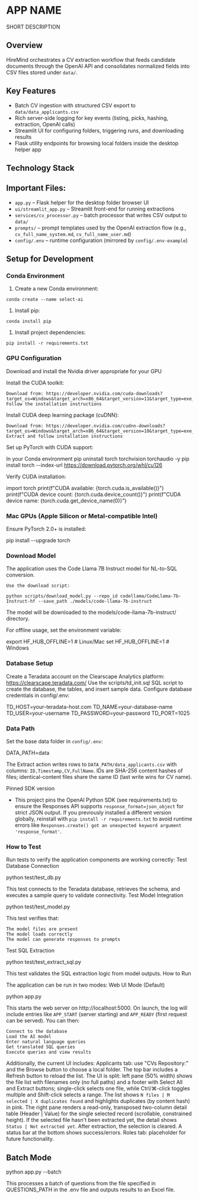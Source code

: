 # APP NAME

SHORT DESCRIPTION

## Overview

HireMind orchestrates a CV extraction workflow that feeds candidate documents through the OpenAI API and consolidates normalized fields into CSV files stored under `data/`.

## Key Features

- Batch CV ingestion with structured CSV export to `data/data_applicants.csv`
- Rich server-side logging for key events (listing, picks, hashing, extraction, OpenAI calls)
- Streamlit UI for configuring folders, triggering runs, and downloading results
- Flask utility endpoints for browsing local folders inside the desktop helper app

## Technology Stack

## Important Files:
- `app.py` – Flask helper for the desktop folder browser UI
- `ui/streamlit_app.py` – Streamlit front-end for running extractions
- `services/cv_processor.py` – batch processor that writes CSV output to `data/`
- `prompts/` – prompt templates used by the OpenAI extraction flow (e.g., `cv_full_name_system.md`, `cv_full_name_user.md`)
- `config/.env` – runtime configuration (mirrored by `config/.env-example`)

## Setup for Development

### Conda Environment

1. Create a new Conda environment:
```
conda create --name select-ai 
```
1. Install pip:
```
conda install pip
```
1. Install project dependencies:
```
pip install -r requirements.txt
```

### GPU Configuration

Download and install the Nvidia driver appropriate for your GPU

Install the CUDA toolkit:

    Download from: https://developer.nvidia.com/cuda-downloads?target_os=Windows&target_arch=x86_64&target_version=11&target_type=exe_local
    Follow the installation instructions

Install CUDA deep learning package (cuDNN):

    Download from: https://developer.nvidia.com/cudnn-downloads?target_os=Windows&target_arch=x86_64&target_version=10&target_type=exe_local
    Extract and follow installation instructions

Set up PyTorch with CUDA support:

In your Conda environment
pip uninstall torch torchvision torchaudio -y
pip install torch --index-url https://download.pytorch.org/whl/cu126

Verify CUDA installation:

import torch
print(f"CUDA available: {torch.cuda.is_available()}")
print(f"CUDA device count: {torch.cuda.device_count()}")
print(f"CUDA device name: {torch.cuda.get_device_name(0)}")

### Mac GPUs (Apple Silicon or Metal-compatible Intel)
Ensure PyTorch 2.0+ is installed:

pip install --upgrade torch

### Download Model

The application uses the Code Llama 7B Instruct model for NL-to-SQL conversion.

    Use the download script:

    python scripts/download_model.py --repo_id codellama/CodeLlama-7b-Instruct-hf --save_path ./models/code-llama-7b-instruct

The model will be downloaded to the models/code-llama-7b-instruct/ directory.

For offline usage, set the environment variable:

export HF_HUB_OFFLINE=1  # Linux/Mac
set HF_HUB_OFFLINE=1     # Windows

### Database Setup
Create a Teradata account on the Clearscape Analytics platform: https://clearscape.teradata.com/
Use the scripts/td_init.sql SQL script to create the database, the tables, and insert sample data.
Configure database credentials in config/.env:

TD_HOST=your-teradata-host.com
TD_NAME=your-database-name
TD_USER=your-username
TD_PASSWORD=your-password
TD_PORT=1025

### Data Path
Set the base data folder in `config/.env`:

DATA_PATH=data

The Extract action writes rows to `DATA_PATH/data_applicants.csv` with columns: `ID,Timestamp,CV,FullName`.
IDs are SHA-256 content hashes of files; identical-content files share the same ID (last write wins for CV name).

Pinned SDK version

- This project pins the OpenAI Python SDK (see requirements.txt) to ensure the Responses API supports `response_format=json_object` for strict JSON output. If you previously installed a different version globally, reinstall with `pip install -r requirements.txt` to avoid runtime errors like `Responses.create() got an unexpected keyword argument 'response_format'`.

### How to Test

Run tests to verify the application components are working correctly:
Test Database Connection

python test/test_db.py

This test connects to the Teradata database, retrieves the schema, and executes a sample query to validate connectivity.
Test Model Integration

python test/test_model.py

This test verifies that:

    The model files are present
    The model loads correctly
    The model can generate responses to prompts

Test SQL Extraction

python test/test_extract_sql.py

This test validates the SQL extraction logic from model outputs.
How to Run

The application can be run in two modes:
Web UI Mode (Default)

python app.py

This starts the web server on http://localhost:5000. On launch, the log will include entries like `APP_START` (server starting) and `APP_READY` (first request can be served). You can then:

    Connect to the database
    Load the AI model
    Enter natural language queries
    Get translated SQL queries
    Execute queries and view results

Additionally, the current UI includes:
    Applicants tab: use "CVs Repository:" and the Browse button to choose a local folder. The top bar includes a Refresh button to reload the list. The UI is split: left pane (50% width) shows the file list with filenames only (no full paths) and a footer with Select All and Extract buttons; single-click selects one file, while Ctrl/⌘-click toggles multiple and Shift-click selects a range. The list shows `N files | M selected | X duplicates found` and highlights duplicates (by content hash) in pink. The right pane renders a read-only, transposed two-column detail table (Header | Value) for the single selected record (scrollable, constrained height). If the selected file hasn't been extracted yet, the detail shows `Status | Not extracted yet`. After extraction, the selection is cleared. A status bar at the bottom shows success/errors.
    Roles tab: placeholder for future functionality.

## Batch Mode

python app.py --batch

This processes a batch of questions from the file specified in QUESTIONS_PATH in the .env file and outputs results to an Excel file.